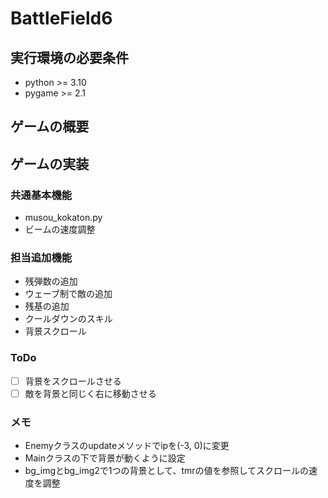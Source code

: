 # BattleField6

## 実行環境の必要条件
* python >= 3.10
* pygame >= 2.1

## ゲームの概要

## ゲームの実装
### 共通基本機能
* musou_kokaton.py
* ビームの速度調整

### 担当追加機能
* 残弾数の追加
* ウェーブ制で敵の追加
* 残基の追加
* クールダウンのスキル
* 背景スクロール

### ToDo
- [ ] 背景をスクロールさせる
- [ ]  敵を背景と同じく右に移動させる
### メモ
* Enemyクラスのupdateメソッドでipを(-3, 0)に変更
* Mainクラスの下で背景が動くように設定
* bg_imgとbg_img2で1つの背景として、tmrの値を参照してスクロールの速度を調整